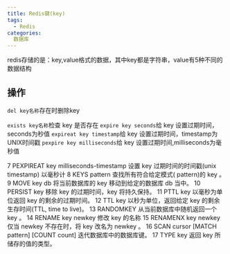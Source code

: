 ```yaml
---
title: Redis键(key)
tags:
  - Redis
categories:
  数据库
---
```


redis存储的是：key,value格式的数据，其中key都是字符串，value有5种不同的数据结构


## 操作
`del key名称`存在时删除key

`exists key名称`检查 key 是否存在
`expire key seconds`给 key 设置过期时间，seconds为秒值
`expireat key timestamp`给 key 设置过期时间，timestamp为UNIX时间戳
`pexpire key milliseconds`给 key 设置过期时间,milliseconds为毫秒值

7	PEXPIREAT key milliseconds-timestamp
设置 key 过期时间的时间戳(unix timestamp) 以毫秒计
8	KEYS pattern
查找所有符合给定模式( pattern)的 key 。
9	MOVE key db
将当前数据库的 key 移动到给定的数据库 db 当中。
10	PERSIST key
移除 key 的过期时间，key 将持久保持。
11	PTTL key
以毫秒为单位返回 key 的剩余的过期时间。
12	TTL key
以秒为单位，返回给定 key 的剩余生存时间(TTL, time to live)。
13	RANDOMKEY
从当前数据库中随机返回一个 key 。
14	RENAME key newkey
修改 key 的名称
15	RENAMENX key newkey
仅当 newkey 不存在时，将 key 改名为 newkey 。
16	SCAN cursor [MATCH pattern] [COUNT count]
迭代数据库中的数据库键。
17	TYPE key
返回 key 所储存的值的类型。